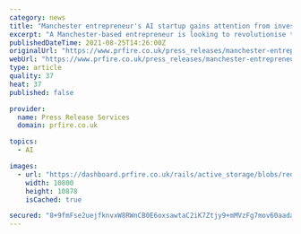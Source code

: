 ```yaml
---
category: news
title: "Manchester entrepreneur's AI startup gains attention from investors"
excerpt: "A Manchester-based entrepreneur is looking to revolutionise the world of personal fitness with the first AI-powered smart watch app. Saeid Jamali, 28, devised intellithing in 2017 while at Manchester Metropolitan University and has since spent four years ..."
publishedDateTime: 2021-08-25T14:26:00Z
originalUrl: "https://www.prfire.co.uk/press_releases/manchester-entrepreneur-s-ai-startup-gains-attention-from-investors"
webUrl: "https://www.prfire.co.uk/press_releases/manchester-entrepreneur-s-ai-startup-gains-attention-from-investors"
type: article
quality: 37
heat: 37
published: false

provider:
  name: Press Release Services
  domain: prfire.co.uk

topics:
  - AI

images:
  - url: "https://dashboard.prfire.co.uk/rails/active_storage/blobs/redirect/eyJfcmFpbHMiOnsibWVzc2FnZSI6IkJBaHBBaEd4IiwiZXhwIjpudWxsLCJwdXIiOiJibG9iX2lkIn19--f1f7d90083bf0b332969e0b44a8a7ebc7cd3995b/new1LOGO.jpg"
    width: 10800
    height: 10878
    isCached: true

secured: "8+9fmFse2uejfknvxW8RWnCB0E6oxsawtaC2iK7Ztjy9+mMVzFg7mov60aada77g50KSHWvORVUk+RMXysY1mGIzr9dHPRiDMImzwp6fMmA9YI8wPEOhd3ws2qQpLuMO5fwbiwTJVgcXrottndxxyQ1Ku1P4g0okUSODXNwjIpEM2wHGabmZs2Dktia8vt3jjXb3oJvvgSY82JJqdSVv4KY1KyUHAk2a4qo6yW6gkAy/lB+OxoCaQx45lxR7bQp3xfEgYi8HqdylwG0bSGbA4BvY9qRqX48NHT8DAQQzNFjD8HnoJtzwk92wOcIc1AOPBqj8wR7nirIcvB4LwVP90EBocHDaKlWwJczJhxqMibs=;TSO11SCeLYMSs5JwmVdwzg=="
---
```


